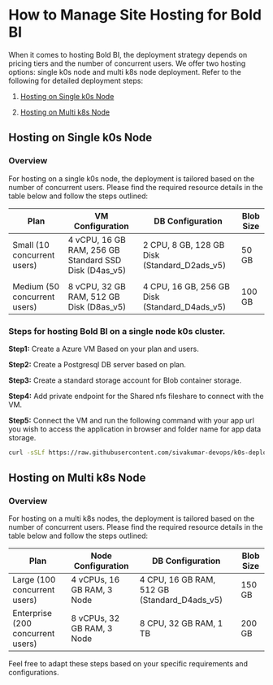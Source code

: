 # How to Manage Site Hosting for Bold BI

When it comes to hosting Bold BI, the deployment strategy depends on pricing tiers and the number of concurrent users. We offer two hosting options: 
single k0s node and multi k8s node deployment. Refer to the following for detailed deployment steps:

1. [Hosting on Single k0s Node](#hosting-on-single-k0s-node)

2. [Hosting on Multi k8s Node](#hosting-on-multi-k8s-node)

## Hosting on Single k0s Node

### Overview

For hosting on a single k0s node, the deployment is tailored based on the number of concurrent users. Please find the required resource details in the table below and follow the steps outlined:

| Plan                      | VM Configuration             | DB Configuration                  | Blob Size |
|---------------------------|------------------------------|-----------------------------------|-----------|
| Small (10 concurrent users)| 4 vCPU, 16 GB RAM, 256 GB Standard SSD Disk (D4as_v5) | 2 CPU, 8 GB, 128 GB Disk (Standard_D2ads_v5) | 50 GB      |
|                           |                              |                                   |           |
| Medium (50 concurrent users)| 8 vCPU, 32 GB RAM, 512 GB Disk (D8as_v5) | 4 CPU, 16 GB, 256 GB Disk (Standard_D4ads_v5) | 100 GB     |

### Steps for hosting Bold BI on a single node k0s cluster.

**Step1:** Create a Azure VM Based on your plan and users.

**Step2:** Create a Postgresql DB server based on plan.

**Step3:** Create a standard storage account for Blob container storage.

**Step4:** Add private endpoint for the Shared nfs fileshare to connect with the VM.

**Step5:** Connect the VM and run the following command with your app url you wish to access the application in browser and folder name for app data storage.

```bash
curl -sSLf https://raw.githubusercontent.com/sivakumar-devops/k0s-deploy/main/deploy.sh | sudo bash -s -- --app_base_url=http://localhost --folder-name=bold2
```

## Hosting on Multi k8s Node

### Overview

For hosting on a multi k8s nodes, the deployment is tailored based on the number of concurrent users. Please find the required resource details in the table below and follow the steps outlined:

| Plan                           | Node Configuration                     | DB Configuration                               | Blob Size |
|--------------------------------|-----------------------------------------|------------------------------------------------|-----------|
| Large (100 concurrent users)    | 4 vCPUs, 16 GB RAM, 3 Node              | 4 CPU, 16 GB RAM, 512 GB (Standard_D4ads_v5)   | 150 GB    |
| Enterprise (200 concurrent users)| 8 vCPUs, 32 GB RAM, 3 Node              | 8 CPU, 32 GB RAM, 1 TB                          | 200 GB    |


Feel free to adapt these steps based on your specific requirements and configurations.



